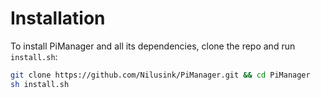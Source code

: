 # Installation
To install PiManager and all its dependencies, clone the repo and run `install.sh`:

```bash
git clone https://github.com/Nilusink/PiManager.git && cd PiManager
sh install.sh
```
